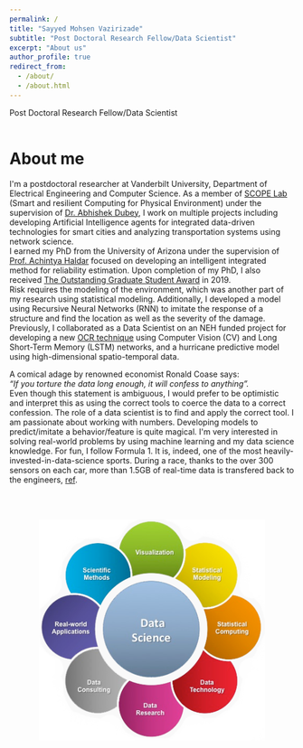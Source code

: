 ```yaml
---
permalink: /
title: "Sayyed Mohsen Vazirizade"
subtitle: "Post Doctoral Research Fellow/Data Scientist"
excerpt: "About us"
author_profile: true
redirect_from: 
  - /about/
  - /about.html
---
```

Post Doctoral Research Fellow/Data Scientist
<br/><br/>

About me
======
I'm a postdoctoral researcher at Vanderbilt University, Department of Electrical Engineering and Computer Science. As a member of [SCOPE Lab](https://scopelab.ai/) (Smart and resilient Computing for Physical Environment) under the supervision of [Dr. Abhishek Dubey](https://engineering.vanderbilt.edu/bio/abhishek-dubey),
I work on multiple projects including developing Artificial Intelligence agents for integrated data-driven technologies for smart cities and analyzing transportation systems using network science.  
I earned my PhD from the University of Arizona under the supervision of [Prof. Achintya Haldar](https://caem.engineering.arizona.edu/faculty-staff/faculty/achintya-haldar) 
focused on developing an intelligent integrated method for reliability estimation. Upon completion of my PhD, I also received [The Outstanding Graduate Student Award](https://news.engineering.arizona.edu/news/college-celebrates-fall-2019-standout-students) in 2019.  
Risk requires the modeling of the environment, which was another part of my research using statistical modeling. Additionally, I developed a model using Recursive Neural Networks (RNN) to imitate the response of a structure and find the location as well as the severity of the damage. Previously, I collaborated as a Data Scientist on an NEH funded project for developing a new [OCR technique](https://www.youtube.com/channel/UCcq2ciH_Eb0rDckJmS_p-XQ) using Computer Vision (CV) and Long Short-Term Memory (LSTM) networks, and a hurricane predictive model using high-dimensional spatio-temporal data.  

A comical adage by renowned economist Ronald Coase says:  
<em>“If you torture the data long enough, it will confess to anything”.</em>  
Even though this statement is ambiguous, I would prefer to be optimistic and interpret this as using the correct tools to coerce the data to a correct confession.
The role of a data scientist is to find and apply the correct tool. I am passionate about working with numbers. Developing models to predict/imitate a behavior/feature is quite magical. I'm very interested in solving real-world problems by using machine learning and my data science knowledge. 
For fun, I follow Formula 1. It is, indeed, one of the most heavily-invested-in-data-science sports. During a race, thanks to the over 300 sensors on each car, more than 1.5GB of real-time data is transfered back to the engineers, [ref](https://www.mclaren.com/applied/blog/brain-of-an-f1-car-mclaren-ecu/#:~:text=With%20help%20from%20over%20300,over%20750%20million%20data%20points.). 
  
<br/><br/>  
  
  

<p align="center">
<img src='/images/datascience.png' width='400'>
</p>